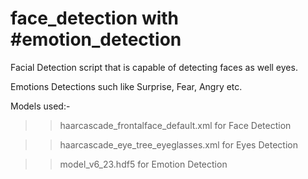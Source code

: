 # face_detection with #emotion_detection
Facial Detection script that is capable of detecting faces as well eyes.

Emotions Detections such like Surprise, Fear, Angry etc.


Models used:-

>> haarcascade_frontalface_default.xml for Face Detection

>> haarcascade_eye_tree_eyeglasses.xml for Eyes Detection

>> model_v6_23.hdf5 for Emotion Detection
